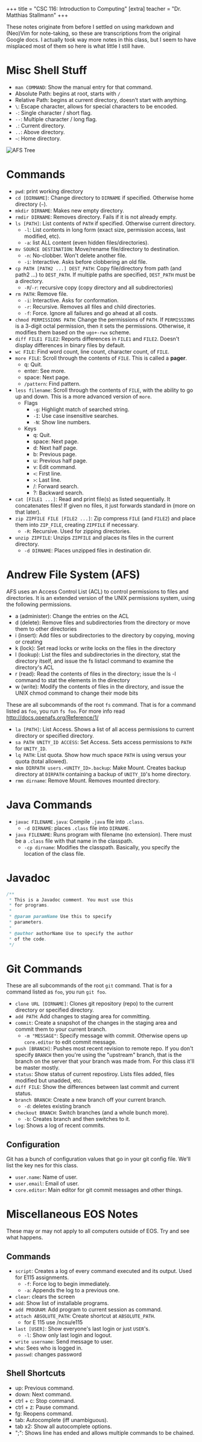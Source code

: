 +++
title = "CSC 116: Introduction to Computing"
[extra]
teacher = "Dr. Matthias Stallmann"
+++

These notes originate from before I settled on using markdown and (Neo)Vim for
note-taking, so these are transcriptions from the original Google docs. I
actually took way more notes in this class, but I seem to have misplaced most
of them so here is what little I still have.

# Misc Shell Stuff

* `man COMMAND`: Show the manual entry for that command.
* Absolute Path: begins at root, starts with `/`
* Relative Path: begins at current directory, doesn’t start with anything.
* `\`: Escape character, allows for special characters to be encoded.
* `-`: Single character / short flag.
* `--`: Multiple character / long flag.
* `.`: Current directory.
* `..`: Above directory.
* `~`: Home directory.

![AFS Tree](afs_tree.png)

# Commands

* `pwd`: print working directory
* `cd [DIRNAME]`: Change directory to `DIRNAME` if specified. Otherwise home
  directory (`~`).
* `mkdir DIRNAME`: Makes new empty directory.
* `rmdir DIRNAME`: Removes directory. Fails if it is not already empty.
* `ls [PATH]`: List contents of `PATH` if specified. Otherwise current directory.
  * `-l`: List contents in long form (exact size, permission access, last
    modified, etc).
  * `-a`: list ALL content (even hidden files/directories).
* `mv SOURCE DESTINATION`: Move/rename file/directory to destination.
  * `-n`: No-clobber. Won't delete another file.
  * `-i`: Interactive. Asks before clobbering an old file.
* `cp PATH [PATH2 ...] DEST_PATH`: Copy file/directory from path (and path2
  ...) to `DEST_PATH`. If multiple paths are specified, `DEST_PATH` must be a
  directory.
  * `-R`/`-r`: recursive copy (copy directory and all subdirectories)
* `rm PATH`: Remove file.
  * `-i`: Interactive. Asks for conformation.
  * `-r`: Recursive. Removes all files and child directories.
  * `-f`: Force. Ignore all failures and go ahead at all costs.
* `chmod PERMISSIONS PATH`: Change the permissions of `PATH`. If `PERMISSIONS`
  is a 3-digit octal permission, then it sets the permissions. Otherwise, it
  modifies them based on the `ugo+-rwx` scheme.
* `diff FILE1 FILE2`: Reports differences in `FILE1` and `FILE2`. Doesn't
  display differences in binary files by default.
* `wc FILE`: Find word count, line count, character count, of `FILE`.
* `more FILE`: Scroll through the contents of `FILE`. This is called a
  **pager**.
  * q: Quit.
  * enter: See more.
  * space: Next page.
  * `/pattern`: Find pattern.
* `less filename`: Scroll through the contents of `FILE`, with the ability to
  go up and down. This is a more advanced version of `more`.
  * Flags
    * `-g`: Highlight match of searched string.
    * `-I`: Use case insensitive searches.
    * `-N`: Show line numbers.
  * Keys
    * q: Quit.
    * space: Next page.
    * d: Next half page.
    * b: Previous page.
    * u: Previous half page.
    * v: Edit command.
    * `<`: First line.
    * `>`: Last line.
    * /: Forward search.
    * ?: Backward search.
* `cat [FILE1 ...]`: Read and print file(s) as listed sequentially. It
  concatenates files! If given no files, it just forwards standard in (more on
  that later).
* `zip ZIPFILE FILE [FILE2 ...]`: Zip
  compress `FILE` (and `FILE2`) and place them into `ZIP_FILE`, creating
  `ZIPFILE` if necessary.
  * `-R`: Recursive. Used for zipping directories.
* `unzip ZIPFILE`: Unzips `ZIPFILE` and places its files in the current
  directory.
  * `-d DIRNAME`: Places unzipped files in destination dir.

# Andrew File System (AFS)

AFS uses an Access Control List (ACL) to control permissions to files and
directories. It is an extended version of the UNIX permissions system, using
the following permissions.

* a (administer): Change the entries on the ACL
* d (delete): Remove files and subdirectories from the directory or move them to other directories
* i (insert): Add files or subdirectories to the directory by copying, moving or creating
* k (lock): Set read locks or write locks on the files in the directory
* l (lookup): List the files and subdirectories in the directory, stat the directory itself, and issue the fs listacl command to examine the directory's ACL
* r (read): Read the contents of files in the directory; issue the ls -l command to stat the elements in the directory
* w (write): Modify the contents of files in the directory, and issue the UNIX chmod command to change their mode bits

These are all subcommands of the root `fs` command. That is for a command
listed as `foo`, you run `fs foo`. For more info read
http://docs.openafs.org/Reference/1/

* `la [PATH]`: List Access. Shows a list of all access permissions to current
  directory or specified directory.
* `sa PATH UNITY_ID ACCESS`: Set Access. Sets access permissions to `PATH` for
  `UNITY_ID`.
* `lq PATH`: List quota. Show how much space `PATH` is using versus your quota
  (total allowed).
* `mkm DIRPATH users.<UNITY_ID>.backup`: Make Mount. Creates backup directory
  at `DIRPATH` containing a backup of `UNITY_ID`'s home directory.
* `rmm dirname`: Remove Mount. Removes mounted directory.

# Java Commands

* `javac FILENAME.java`: Compile `.java` file into `.class`.
  * `-d DIRNAME`: places `.class` file into `DIRNAME`.
* `java FILENAME`: Runs program with filename (no extension). There must be a
  `.class` file with that name in the classpath.
  * `-cp dirname`: Modifies the classpath. Basically, you specify the location
    of the class file.

# Javadoc

```java
/**
 * This is a Javadoc comment. You must use this
 * for programs.
 *
 * @param paramName Use this to specify
 * parameters.
 *
 * @author authorName Use to specify the author
 * of the code.
 */
```

# Git Commands

These are all subcommands of the root `git` command. That is for a command
listed as `foo`, you run `git foo`.

* `clone URL [DIRNAME]`: Clones git repository (repo) to the current directory
  or specified directory.
* `add PATH`: Add changes to staging area for committing.
* `commit`: Create a snapshot of the changes in the staging area and commit
  them to your current branch.
  * `-m "MESSAGE"`: Specify message with commit. Otherwise opens up
    `core.editor` to edit commit message.
* `push [BRANCH]`: Pushes most recent revision to remote repo. If you don't
  specify `BRANCH` then you're using the "upstream" branch, that is the branch
  on the server that your branch was made from. For this class it'll be master
  mostly.
* `status`: Show status of current repostiroy. Lists files added, files
  modified but unadded, etc.
* `diff FILE`: Show the differences between last commit and current status.
* `branch BRANCH`: Create a new branch off your current branch.
  * `-d`: deletes existing branch
* `checkout BRANCH`: Switch branches (and a whole bunch more).
  * `-b`: Creates branch and then switches to it.
* `log`: Shows a log of recent commits.

## Configuration

Git has a bunch of configuration values that go in your git config file. We'll
list the key nes for this class.

* `user.name`: Name of user.
* `user.email`: Email of user.
* `core.editor`: Main editor for git commit messages and other things.

# Miscellaneous EOS Notes

These may or may not apply to all computers outside of EOS. Try and see what
happens.

## Commands

* `script`: Creates a log of every command executed and its output. Used for
  E115 assignments.
  * `-f`: Force log to begin immediately.
  * `-a`: Appends the log to a previous one.
* `clear`: clears the screen
* `add`: Show list of installable programs.
* `add PROGRAM`: Add program to current session as command.
* `attach ABSOLUTE_PATH`: Create shortcut at `ABSOLUTE_PATH`.
  * for E 115 use /ncsu/e115
* `last [USER]`: Show everyone's last login or just `USER`'s.
  * `-l`: Show only last login and logout.
* `write username`: Send message to user.
* `who`: Sees who is logged in.
* `passwd`: changes password

## Shell Shortcuts

* up: Previous command.
* down: Next command.
* ctrl + c: Stop command.
* ctrl + z: Pause command.
* fg: Reopens command.
* tab: Autocomplete (iff unambiguous).
* tab x2: Show all autocomplete options.
* ";": Shows line has ended and allows multiple commands to be chained.
